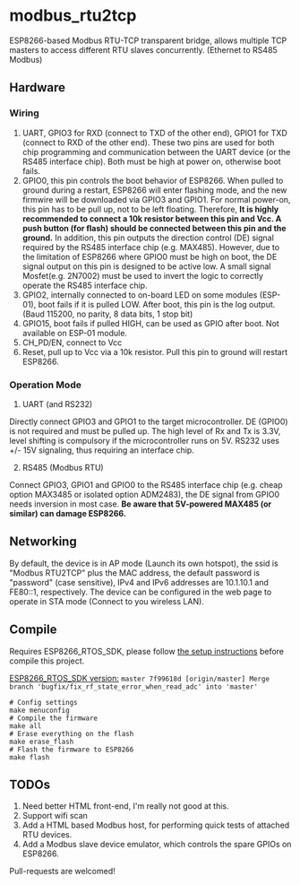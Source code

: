 # modbus_rtu2tcp
ESP8266-based Modbus RTU-TCP transparent bridge, allows multiple TCP masters to access different RTU slaves concurrently. (Ethernet to RS485 Modbus)

## Hardware
### Wiring
1. UART, GPIO3 for RXD (connect to TXD of the other end), GPIO1 for TXD (connect to RXD of the other end). These two pins are used for both chip programming
and communication between the UART device (or the RS485 interface chip). Both must be high at power on, otherwise boot fails.
2. GPIO0, this pin controls the boot behavior of ESP8266. When pulled to ground during a restart, ESP8266 will enter flashing mode, and the new firmwire will be
downloaded via GPIO3 and GPIO1. For normal power-on, this pin has to be pull up, not to be left floating. Therefore, __It is highly recommended to connect a 10k resistor
between this pin and Vcc. A push button (for flash) should be connected between this pin and the ground.__ In addition, this pin outputs the direction control (DE)
signal required by the RS485 interface chip (e.g. MAX485). However, due to the limitation of ESP8266 where GPIO0 must be high on boot, the DE signal output on this pin is designed to be active low. A small signal Mosfet(e.g. 2N7002) must be used to invert the logic to correctly operate the RS485 interface chip.
3. GPIO2, internally connected to on-board LED on some modules (ESP-01), boot fails if it is pulled LOW. After boot, this pin is the log output. (Baud 115200, no parity, 8 data bits, 1 stop bit)
4. GPIO15, boot fails if pulled HIGH, can be used as GPIO after boot. Not available on ESP-01 module.
5. CH_PD/EN, connect to Vcc
6. Reset, pull up to Vcc via a 10k resistor. Pull this pin to ground will restart ESP8266.

### Operation Mode
1. UART (and RS232)

Directly connect GPIO3 and GPIO1 to the target microcontroller. DE (GPIO0) is not required and must be pulled up. The high level of Rx and Tx is 3.3V, level shifting is compulsory if the microcontroller runs on 5V. RS232 uses +/- 15V signaling, thus requiring an interface chip.

2. RS485 (Modbus RTU)

Connect GPIO3, GPIO1 and GPIO0 to the RS485 interface chip (e.g. cheap option MAX3485 or isolated option ADM2483), the DE signal from GPIO0 needs inversion in most case. __Be aware that 5V-powered MAX485 (or similar) can damage ESP8266.__


## Networking
By default, the device is in AP mode (Launch its own hotspot), the ssid is "Modbus RTU2TCP" plus the MAC address, the default password is "password" (case sensitive), IPv4 and IPv6 addresses are 10.1.10.1 and FE80::1, respectively. The device can be configured in the web page to operate in STA mode (Connect to you wireless LAN).

## Compile
Requires ESP8266_RTOS_SDK, please follow [the setup instructions](https://github.com/espressif/ESP8266_RTOS_SDK) before compile this project.

[ESP8266_RTOS_SDK version:](https://github.com/espressif/ESP8266_RTOS_SDK/tree/7f99618d9e27a726a512e22ebe81ccbd474cc530)
`master 7f99618d [origin/master] Merge branch 'bugfix/fix_rf_state_error_when_read_adc' into 'master'`

```
# Config settings
make menuconfig
# Compile the firmware
make all
# Erase everything on the flash
make erase_flash
# Flash the firmware to ESP8266
make flash
```

## TODOs
1. Need better HTML front-end, I'm really not good at this.
2. Support wifi scan
3. Add a HTML based Modbus host, for performing quick tests of attached RTU devices.
3. Add a Modbus slave device emulator, which controls the spare GPIOs on ESP8266.

Pull-requests are welcomed!
